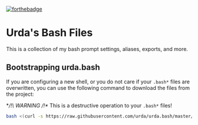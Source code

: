[![forthebadge](http://forthebadge.com/images/badges/no-ragrets.svg)](http://forthebadge.com)

Urda's Bash Files
========================================================================================================================

This is a collection of my bash prompt settings, aliases, exports, and more.

Bootstrapping urda.bash
------------------------------------------------------------------------------------------------------------------------

If you are configuring a new shell, or you do not care if your `.bash*` files are overwritten,
you can use the following command to download the files from the project:

**/!\ WARNING /!\** This is a destructive operation to your `.bash*` files!

```bash
bash <(curl -s https://raw.githubusercontent.com/urda/urda.bash/master/bootstrap-urda.bash.sh)
```
